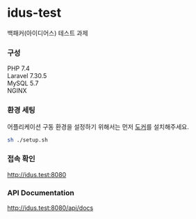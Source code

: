 # idus-test
백패커(아이디어스) 테스트 과제

### 구성
PHP 7.4  
Laravel 7.30.5  
MySQL 5.7  
NGINX  


### 환경 세팅
어플리케이션 구동 환경을 설정하기 위해서는 먼저 [도커](https://docs.docker.com/get-docker/)를 설치해주세요.

```zsh
sh ./setup.sh
```

### 접속 확인
<http://idus.test:8080>

### API Documentation
<http://idus.test:8080/api/docs>
